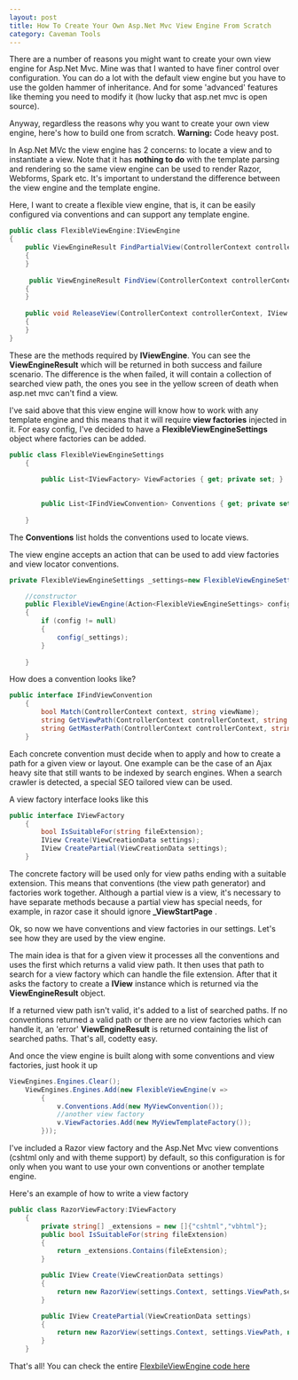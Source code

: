 ```yaml
---
layout: post
title: How To Create Your Own Asp.Net Mvc View Engine From Scratch
category: Caveman Tools
---
```


There are a number of reasons you might want to create your own view engine for Asp.Net Mvc. Mine was that I wanted to have finer control over configuration. You can do a lot with the default view engine but you have to use the golden hammer of inheritance. And for some 'advanced' features like theming you need to modify it (how lucky that asp.net mvc is open source).

 Anyway, regardless the reasons why you want to create your own view engine, here's how to build one from scratch. **Warning:** Code heavy post.

 In Asp.Net MVc the view engine has 2 concerns: to locate a view and to instantiate a view. Note that it has **nothing to do** with the template parsing and rendering so the same view engine can be used to render Razor, Webforms, Spark etc. It's important to understand the difference between the view engine and the template engine.

 Here, I want to create a flexible view engine, that is, it can be easily configured via conventions and can support any template engine.

  
```csharp
public class FlexibleViewEngine:IViewEngine
{
    public ViewEngineResult FindPartialView(ControllerContext controllerContext, string partialViewName, bool useCache)
    {    
    }
    
     public ViewEngineResult FindView(ControllerContext controllerContext, string viewName, string masterName, bool useCache)
    {
    }
    
    public void ReleaseView(ControllerContext controllerContext, IView view)
    {
    }
}
```
  These are the methods required by **IViewEngine**. You can see the **ViewEngineResult** which will be returned in both success and failure scenario. The difference is the when failed, it will contain a collection of searched view path, the ones you see in the yellow screen of death when asp.net mvc can't find a view.

 I've said above that this view engine will know how to work with any template engine and this means that it will require **view factories** injected in it. For easy config, I've decided to have a **FlexibleViewEngineSettings** object where factories can be added.

  
```csharp
public class FlexibleViewEngineSettings
    {
       
        public List<IViewFactory> ViewFactories { get; private set; }

      
        public List<IFindViewConvention> Conventions { get; private set; }
        
    }
```
  The **Conventions** list holds the conventions used to locate views.

 The view engine accepts an action that can be used to add view factories and view locator conventions.

  
```csharp
private FlexibleViewEngineSettings _settings=new FlexibleViewEngineSettings();

    //constructor
    public FlexibleViewEngine(Action<FlexibleViewEngineSettings> config=null)
    {
        if (config != null)
        {
            config(_settings);
        }
        
    }
```
  How does a convention looks like?

  
```csharp
public interface IFindViewConvention
    {
        bool Match(ControllerContext context, string viewName);
        string GetViewPath(ControllerContext controllerContext, string viewName);
        string GetMasterPath(ControllerContext controllerContext, string masterName);
    }
```
  Each concrete convention must decide when to apply and how to create a path for a given view or layout. One example can be the case of an Ajax heavy site that still wants to be indexed by search engines. When a search crawler is detected, a special SEO tailored view can be used.

 A view factory interface looks like this

  
```csharp
public interface IViewFactory
    {
        bool IsSuitableFor(string fileExtension);
        IView Create(ViewCreationData settings);
        IView CreatePartial(ViewCreationData settings);
    }
```
  The concrete factory will be used only for view paths ending with a suitable extension. This means that conventions (the view path generator) and factories work together. Although a partial view is a view, it's necessary to have separate methods because a partial view has special needs, for example, in razor case it should ignore **_ViewStartPage** .

 Ok, so now we have conventions and view factories in our settings. Let's see how they are used by the view engine.

 The main idea is that for a given view it processes all the conventions and uses the first which returns a valid view path. It then uses that path to search for a view factory which can handle the file extension. After that it asks the factory to create a **IView** instance which is returned via the **ViewEngineResult** object.

 If a returned view path isn't valid, it's added to a list of searched paths. If no conventions returned a valid path or there are no view factories which can handle it, an 'error' **ViewEngineResult** is returned containing the list of searched paths. That's all, codetty easy.

 And once the view engine is built along with some conventions and view factories, just hook it up

  
```csharp
ViewEngines.Engines.Clear();
    ViewEngines.Engines.Add(new FlexibleViewEngine(v =>
        {
            v.Conventions.Add(new MyViewConvention());
            //another view factory
            v.ViewFactories.Add(new MyViewTemplateFactory());
        }));
```
  I've included a Razor view factory and the Asp.Net Mvc view conventions (cshtml only and with theme support) by default, so this configuration is for only when you want to use your own conventions or another template engine.

 Here's an example of how to write a view factory

  
```csharp
public class RazorViewFactory:IViewFactory
    {
        private string[] _extensions = new []{"cshtml","vbhtml"};
        public bool IsSuitableFor(string fileExtension)
        {
            return _extensions.Contains(fileExtension);
        }

        public IView Create(ViewCreationData settings)
        {
            return new RazorView(settings.Context, settings.ViewPath,settings.MasterPath, true,_extensions);
        }

        public IView CreatePartial(ViewCreationData settings)
        {
            return new RazorView(settings.Context, settings.ViewPath, null, false, _extensions);
        }
    }
```
  That's all! You can check the entire [FlexbileViewEngine code here](https://bitbucket.org/sapiensworks/caveman-tools/src/688fd50964abfebfa979585efcb40e03e6a0262f/src/CavemanTools.MVC/ViewEngines?at=devel)


